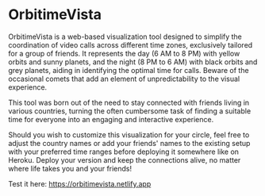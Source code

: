 # OrbitimeVista

OrbitimeVista is a web-based visualization tool designed to simplify the coordination of video calls across different time zones, exclusively tailored for a group of friends. It represents the day (6 AM to 8 PM) with yellow orbits and sunny planets, and the night (8 PM to 6 AM) with black orbits and grey planets, aiding in identifying the optimal time for calls. Beware of the occasional comets that add an element of unpredictability to the visual experience.

This tool was born out of the need to stay connected with friends living in various countries, turning the often cumbersome task of finding a suitable time for everyone into an engaging and interactive experience.

Should you wish to customize this visualization for your circle, feel free to adjust the country names or add your friends' names to the existing setup with your preferred time ranges before deploying it  somewhere like on Heroku. Deploy your version and keep the connections alive, no matter where life takes you and your friends!

Test it here: https://orbitimevista.netlify.app
